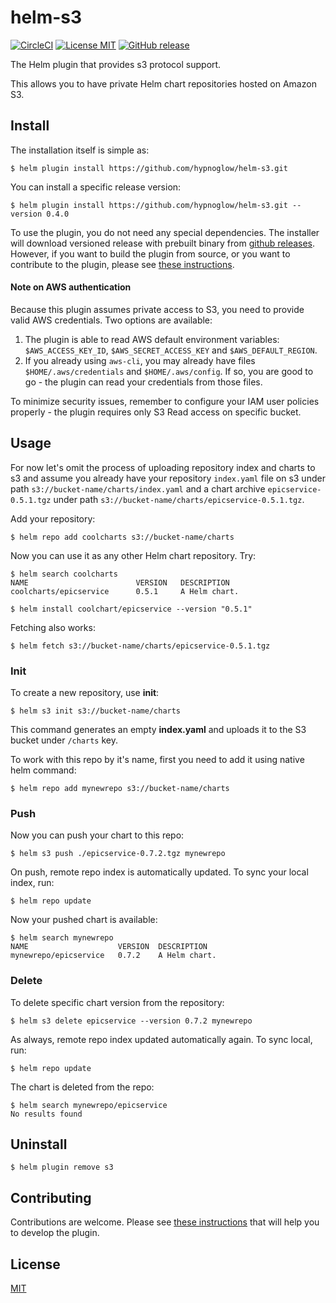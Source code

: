 # helm-s3

[![CircleCI](https://circleci.com/gh/hypnoglow/helm-s3.svg?style=shield)](https://circleci.com/gh/hypnoglow/helm-s3)
[![License MIT](https://img.shields.io/badge/license-MIT-blue.svg?style=flat)](LICENSE)
[![GitHub release](https://img.shields.io/github/release/hypnoglow/helm-s3.svg)](https://github.com/hypnoglow/helm-s3/releases)

The Helm plugin that provides s3 protocol support. 

This allows you to have private Helm chart repositories hosted on Amazon S3.

## Install

The installation itself is simple as:

    $ helm plugin install https://github.com/hypnoglow/helm-s3.git

You can install a specific release version: 

    $ helm plugin install https://github.com/hypnoglow/helm-s3.git --version 0.4.0

To use the plugin, you do not need any special dependencies. The installer will
download versioned release with prebuilt binary from [github releases](https://github.com/hypnoglow/helm-s3/releases).
However, if you want to build the plugin from source, or you want to contribute
to the plugin, please see [these instructions](.github/CONTRIBUTING.md).

#### Note on AWS authentication

Because this plugin assumes private access to S3, you need to provide valid AWS credentials.
Two options are available:
1) The plugin is able to read AWS default environment variables: `$AWS_ACCESS_KEY_ID`,
`$AWS_SECRET_ACCESS_KEY` and `$AWS_DEFAULT_REGION`.
2) If you already using `aws-cli`, you may already have files `$HOME/.aws/credentials` and `$HOME/.aws/config`.
If so, you are good to go - the plugin can read your credentials from those files.

To minimize security issues, remember to configure your IAM user policies properly - the plugin requires only S3 Read access
on specific bucket.

## Usage

For now let's omit the process of uploading repository index and charts to s3 and assume
you already have your repository `index.yaml` file on s3 under path `s3://bucket-name/charts/index.yaml`
and a chart archive `epicservice-0.5.1.tgz` under path `s3://bucket-name/charts/epicservice-0.5.1.tgz`.

Add your repository:

    $ helm repo add coolcharts s3://bucket-name/charts
    
Now you can use it as any other Helm chart repository.
Try:

    $ helm search coolcharts
    NAME                       	VERSION	  DESCRIPTION
    coolcharts/epicservice	    0.5.1     A Helm chart.
    
    $ helm install coolchart/epicservice --version "0.5.1"

Fetching also works:

    $ helm fetch s3://bucket-name/charts/epicservice-0.5.1.tgz

### Init

To create a new repository, use **init**:

    $ helm s3 init s3://bucket-name/charts

This command generates an empty **index.yaml** and uploads it to the S3 bucket 
under `/charts` key.

To work with this repo by it's name, first you need to add it using native helm command:

    $ helm repo add mynewrepo s3://bucket-name/charts

### Push

Now you can push your chart to this repo:

    $ helm s3 push ./epicservice-0.7.2.tgz mynewrepo

On push, remote repo index is automatically updated. To sync your local index, run:

    $ helm repo update

Now your pushed chart is available:

    $ helm search mynewrepo 
    NAME                    VERSION	 DESCRIPTION
    mynewrepo/epicservice   0.7.2    A Helm chart.

### Delete

To delete specific chart version from the repository:

    $ helm s3 delete epicservice --version 0.7.2 mynewrepo

As always, remote repo index updated automatically again. To sync local, run:

    $ helm repo update

The chart is deleted from the repo:

    $ helm search mynewrepo/epicservice 
    No results found

## Uninstall

    $ helm plugin remove s3
    
## Contributing

Contributions are welcome. Please see [these instructions](.github/CONTRIBUTING.md)
that will help you to develop the plugin.
    
## License

[MIT](LICENSE)